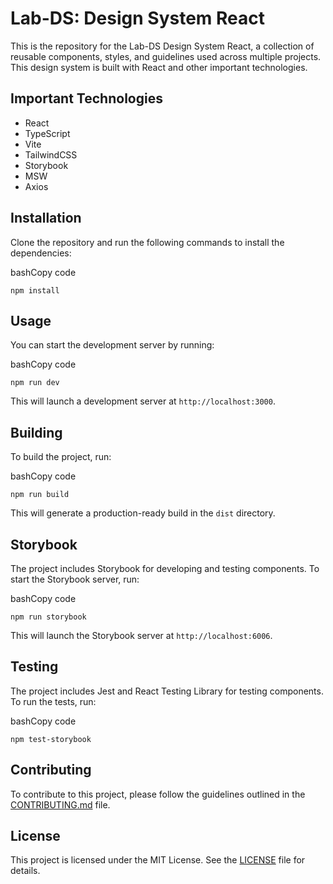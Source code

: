 Lab-DS: Design System React
===========================

This is the repository for the Lab-DS Design System React, a collection of reusable components, styles, and guidelines used across multiple projects. This design system is built with React and other important technologies.

Important Technologies
----------------------

-   React
-   TypeScript
-   Vite
-   TailwindCSS
-   Storybook
-   MSW
-   Axios

Installation
------------

Clone the repository and run the following commands to install the dependencies:

bashCopy code

`npm install`

Usage
-----

You can start the development server by running:

bashCopy code

`npm run dev`

This will launch a development server at `http://localhost:3000`.

Building
--------

To build the project, run:

bashCopy code

`npm run build`

This will generate a production-ready build in the `dist` directory.

Storybook
---------

The project includes Storybook for developing and testing components. To start the Storybook server, run:

bashCopy code

`npm run storybook`

This will launch the Storybook server at `http://localhost:6006`.

Testing
-------

The project includes Jest and React Testing Library for testing components. To run the tests, run:

bashCopy code

`npm test-storybook`

Contributing
------------

To contribute to this project, please follow the guidelines outlined in the [CONTRIBUTING.md](https://chat.openai.com/CONTRIBUTING.md) file.

License
-------

This project is licensed under the MIT License. See the [LICENSE](https://chat.openai.com/LICENSE) file for details.
